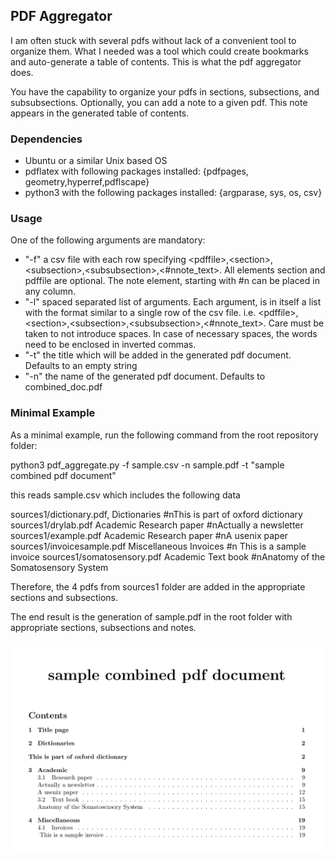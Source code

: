 ## PDF Aggregator

I am often stuck with several pdfs without lack of a convenient tool to organize them. What I needed was a tool which could create bookmarks and auto-generate a table of contents. This is what the pdf aggregator does. 

You have the capability to organize your pdfs in sections, subsections, and subsubsections. Optionally, you can add a note to a given pdf. This note appears in the generated table of contents.

### Dependencies

- Ubuntu or a similar Unix based OS
- pdflatex with following packages installed: {pdfpages, geometry,hyperref,pdflscape}
- python3 with the following packages installed: {argparase, sys, os, csv}


### Usage

One of the following arguments are mandatory:

- "-f" a csv file with each row specifying <pdffile\>,<section\>,<subsection\>,<subsubsection\>,<#nnote_text\>. All elements section and pdffile are optional. The note element, starting with #n can be placed in any column.
- "-l" spaced separated list of arguments. Each argument, is in itself a list with the format similar to a single row of the csv file. i.e. <pdffile\>,<section\>,<subsection\>,<subsubsection\>,<#nnote_text\>. Care must be taken to not introduce spaces. In case of necessary spaces, the words need to be enclosed in inverted commas.
- "-t" the title which will be added in the generated pdf document. Defaults to an empty string
- "-n" the name of the generated pdf document. Defaults to combined_doc.pdf

### Minimal Example

As a minimal example, run the following command from the root repository folder:

python3 pdf_aggregate.py -f sample.csv -n sample.pdf -t "sample combined pdf document"

this reads sample.csv which includes the following data


sources1/dictionary.pdf,	Dictionaries	#nThis is part of oxford dictionary	
sources1/drylab.pdf	        Academic        Research paper	                     #nActually a newsletter
sources1/example.pdf        Academic        Research paper	                     #nA usenix paper
sources1/invoicesample.pdf	Miscellaneous	Invoices	                         #n This is a sample invoice
sources1/somatosensory.pdf	Academic	    Text book	                         #nAnatomy of the Somatosensory System

Therefore, the 4 pdfs from sources1 folder are added in the appropriate sections and subsections.

The end result is the generation of sample.pdf in the root folder with appropriate sections, subsections and notes. 

![ToC of sample.pdf](latex/pdf_aggregator.png)

